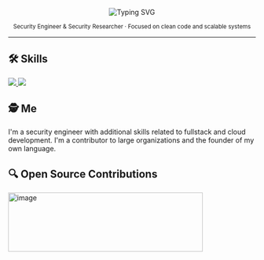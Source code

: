 <!-- Minimalist GitHub README -->

<p align="center">
  <img src="https://readme-typing-svg.herokuapp.com?font=Fira+Code&size=24&pause=1000&color=FFFFFF&center=true&vCenter=true&width=435&lines=Hi+there,+I'm+Richard;Security+Engineer;Welcome+to+my+GitHub!" alt="Typing SVG" />
</p>

<p align="center">
  <sub>Security Engineer & Security Researcher · Focused on clean code and scalable systems </sub>
</p>

---

## 🛠️ Skills 
  <a href="https://skillicons.dev">
    <img src="https://skillicons.dev/icons?i=js,ts,go,kotlin,azure,aws,docker,kubernetes,jenkins,nodejs,postgresql" />
    <img src="https://skillicons.dev/icons?i=react,vuejs,tailwind,sass,vite,gradle,bun,deno,vercel,supabase,postman" />
  </a>

## 🕵️ Me
I'm a security engineer with additional skills related to fullstack and cloud development. I'm a contributor to large organizations and the founder of my own language.

## 🔍 Open Source Contributions

<img width="396" height="120" alt="image" src="https://github.com/user-attachments/assets/27a55552-b1b8-471c-8ad7-d5564d534914" />



